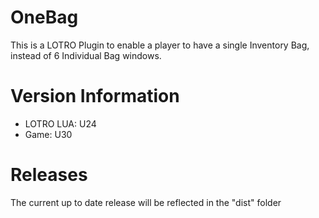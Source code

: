 # OneBag
This is a LOTRO Plugin to enable a player to have a single Inventory Bag, instead of 6 Individual Bag windows.

# Version Information
* LOTRO LUA: U24
* Game: U30

# Releases
The current up to date release will be reflected in the "dist" folder